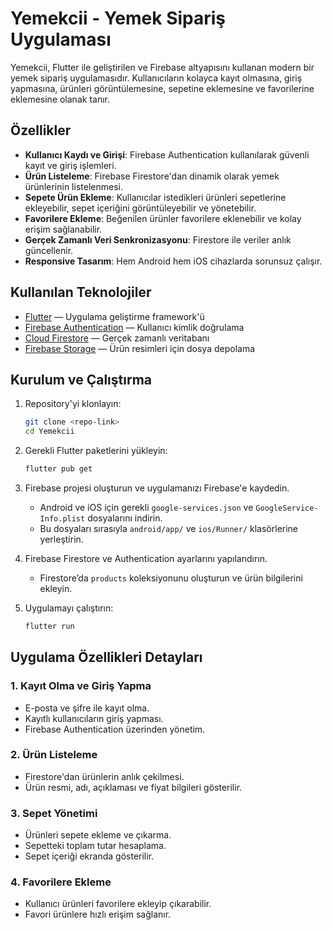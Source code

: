 
# Yemekcii - Yemek Sipariş Uygulaması

Yemekcii, Flutter ile geliştirilen ve Firebase altyapısını kullanan modern bir yemek sipariş uygulamasıdır. Kullanıcıların kolayca kayıt olmasına, giriş yapmasına, ürünleri görüntülemesine, sepetine eklemesine ve favorilerine eklemesine olanak tanır.

## Özellikler

- **Kullanıcı Kaydı ve Girişi**: Firebase Authentication kullanılarak güvenli kayıt ve giriş işlemleri.
- **Ürün Listeleme**: Firebase Firestore'dan dinamik olarak yemek ürünlerinin listelenmesi.
- **Sepete Ürün Ekleme**: Kullanıcılar istedikleri ürünleri sepetlerine ekleyebilir, sepet içeriğini görüntüleyebilir ve yönetebilir.
- **Favorilere Ekleme**: Beğenilen ürünler favorilere eklenebilir ve kolay erişim sağlanabilir.
- **Gerçek Zamanlı Veri Senkronizasyonu**: Firestore ile veriler anlık güncellenir.
- **Responsive Tasarım**: Hem Android hem iOS cihazlarda sorunsuz çalışır.

## Kullanılan Teknolojiler

- [Flutter](https://flutter.dev/) — Uygulama geliştirme framework'ü
- [Firebase Authentication](https://firebase.google.com/products/auth) — Kullanıcı kimlik doğrulama
- [Cloud Firestore](https://firebase.google.com/products/firestore) — Gerçek zamanlı veritabanı
- [Firebase Storage](https://firebase.google.com/products/storage) — Ürün resimleri için dosya depolama

## Kurulum ve Çalıştırma

1. Repository'yi klonlayın:
    ```bash
    git clone <repo-link>
    cd Yemekcii
    ```

2. Gerekli Flutter paketlerini yükleyin:
    ```bash
    flutter pub get
    ```

3. Firebase projesi oluşturun ve uygulamanızı Firebase'e kaydedin.  
   - Android ve iOS için gerekli `google-services.json` ve `GoogleService-Info.plist` dosyalarını indirin.
   - Bu dosyaları sırasıyla `android/app/` ve `ios/Runner/` klasörlerine yerleştirin.

4. Firebase Firestore ve Authentication ayarlarını yapılandırın.  
   - Firestore’da `products` koleksiyonunu oluşturun ve ürün bilgilerini ekleyin.

5. Uygulamayı çalıştırın:
    ```bash
    flutter run
    ```

## Uygulama Özellikleri Detayları

### 1. Kayıt Olma ve Giriş Yapma
- E-posta ve şifre ile kayıt olma.
- Kayıtlı kullanıcıların giriş yapması.
- Firebase Authentication üzerinden yönetim.

### 2. Ürün Listeleme
- Firestore'dan ürünlerin anlık çekilmesi.
- Ürün resmi, adı, açıklaması ve fiyat bilgileri gösterilir.

### 3. Sepet Yönetimi
- Ürünleri sepete ekleme ve çıkarma.
- Sepetteki toplam tutar hesaplama.
- Sepet içeriği ekranda gösterilir.

### 4. Favorilere Ekleme
- Kullanıcı ürünleri favorilere ekleyip çıkarabilir.
- Favori ürünlere hızlı erişim sağlanır.
